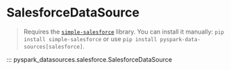 # SalesforceDataSource

> Requires the [`simple-salesforce`](https://github.com/simple-salesforce/simple-salesforce) library. You can install it manually: `pip install simple-salesforce`
> or use `pip install pyspark-data-sources[salesforce]`.

::: pyspark_datasources.salesforce.SalesforceDataSource